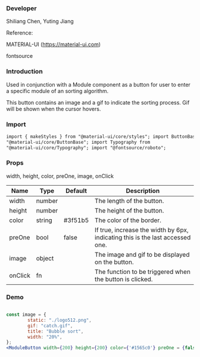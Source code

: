 ### **Developer**

Shiliang Chen, Yuting Jiang

Reference:

MATERIAL-UI (https://material-ui.com)

fontsource

### **Introduction**

Used in conjunction with a Module component as a button for user to enter a specific module of an sorting algorithm.

This button contains an image and a gif to indicate the sorting process. Gif will be shown when the cursor hovers.

### **Import**

```html
import { makeStyles } from "@material-ui/core/styles"; import ButtonBase from
"@material-ui/core/ButtonBase"; import Typography from
"@material-ui/core/Typography"; import "@fontsource/roboto";
```

### **Props**

width, height, color, preOne, image, onClick

| Name    | Type   | Default | Description                                                                   |
| ------- | ------ | ------- | ----------------------------------------------------------------------------- |
| width   | number |         | The length of the button.                                                     |
| height  | number |         | The height of the button.                                                     |
| color   | string | #3f51b5 | The color of the border.                                                      |
| preOne  | bool   | false   | If true, increase the width by 6px, indicating this is the last accessed one. |
| image   | object |         | The image and gif to be displayed on the button.                              |
| onClick | fn     |         | The function to be triggered when the button is clicked.                      |

### **Demo**

```jsx

const image = {
        static: "./logo512.png",
        gif: "catch.gif",
        title: "Bubble sort",
        width: "20%",
};
<ModuleButton width={200} height={200} color={'#1565c0'} preOne = {false} image={image}/>
```
